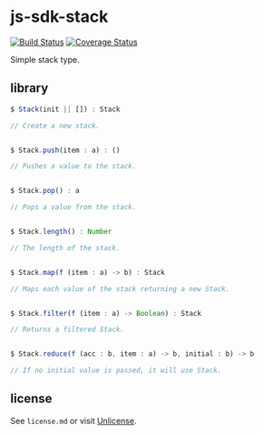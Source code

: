 # js-sdk-stack

[![Build Status](https://travis-ci.org/js-sdk/js-sdk-stack.svg?branch=master)](https://travis-ci.org/js-sdk/js-sdk-stack) [![Coverage Status](https://coveralls.io/repos/github/js-sdk/js-sdk-stack/badge.svg?branch=master)](https://coveralls.io/github/js-sdk/js-sdk-stack?branch=master)

Simple stack type.

## library

```ts
$ Stack(init || []) : Stack

// Create a new stack.


$ Stack.push(item : a) : ()

// Pushes a value to the stack.


$ Stack.pop() : a

// Pops a value from the stack.


$ Stack.length() : Number

// The length of the stack.


$ Stack.map(f (item : a) -> b) : Stack

// Maps each value of the stack returning a new Stack.


$ Stack.filter(f (item : a) -> Boolean) : Stack

// Returns a filtered Stack.


$ Stack.reduce(f (acc : b, item : a) -> b, initial : b) -> b

// If no initial value is passed, it will use Stack.
```

## license

See `license.md` or visit [Unlicense](http://unlicense.org).
